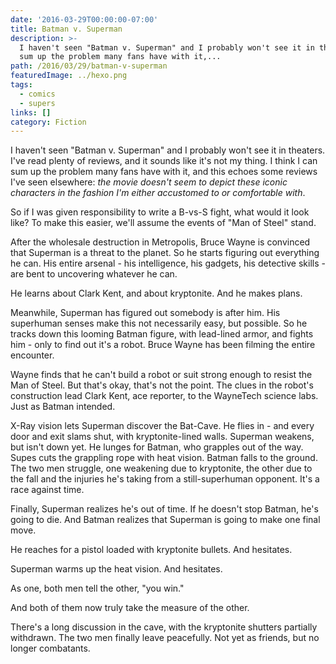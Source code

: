 ```yaml
---
date: '2016-03-29T00:00:00-07:00'
title: Batman v. Superman
description: >-
  I haven't seen "Batman v. Superman" and I probably won't see it in theaters. I've read plenty of reviews, and it sounds like it's not my thing. I think I can
  sum up the problem many fans have with it,...
path: /2016/03/29/batman-v-superman
featuredImage: ../hexo.png
tags:
  - comics
  - supers
links: []
category: Fiction
---
```


I haven't seen "Batman v. Superman" and I probably won't see it in theaters.
I've read plenty of reviews, and it sounds like it's not my thing.
I think I can sum up the problem many fans have with it,
and this echoes some reviews I've seen elsewhere:
*the movie doesn't seem to depict these iconic characters
in the fashion I'm either accustomed to or comfortable with*.

So if I was given responsibility to write a B-vs-S fight, what would it look like?
To make this easier, we'll assume the events of "Man of Steel" stand.

<!-- more -->

After the wholesale destruction in Metropolis,
Bruce Wayne is convinced that Superman is a threat to the planet.
So he starts figuring out everything he can.
His entire arsenal - his intelligence, his gadgets, his detective skills -
are bent to uncovering whatever he can.

He learns about Clark Kent, and about kryptonite.
And he makes plans.

Meanwhile, Superman has figured out somebody is after him.
His superhuman senses make this not necessarily easy, but possible.
So he tracks down this looming Batman figure, with lead-lined armor,
and fights him - only to find out it's a robot.
Bruce Wayne has been filming the entire encounter.

Wayne finds that he can't build a robot or suit strong enough to resist the Man of Steel.
But that's okay, that's not the point.
The clues in the robot's construction lead
Clark Kent, ace reporter, to the WayneTech science labs.
Just as Batman intended.

X-Ray vision lets Superman discover the Bat-Cave.
He flies in - and every door and exit slams shut,
with kryptonite-lined walls.
Superman weakens, but isn't down yet.
He lunges for Batman, who grapples out of the way.
Supes cuts the grappling rope with heat vision.
Batman falls to the ground.
The two men struggle, one weakening due to kryptonite,
the other due to the fall and the injuries he's taking
from a still-superhuman opponent.
It's a race against time.

Finally, Superman realizes he's out of time.
If he doesn't stop Batman, he's going to die.
And Batman realizes that Superman is going to make one final move.

He reaches for a pistol loaded with kryptonite bullets. And hesitates.

Superman warms up the heat vision. And hesitates.

As one, both men tell the other, "you win."

And both of them now truly take the measure of the other.

There's a long discussion in the cave, with the kryptonite shutters partially withdrawn.
The two men finally leave peacefully.
Not yet as friends, but no longer combatants.
